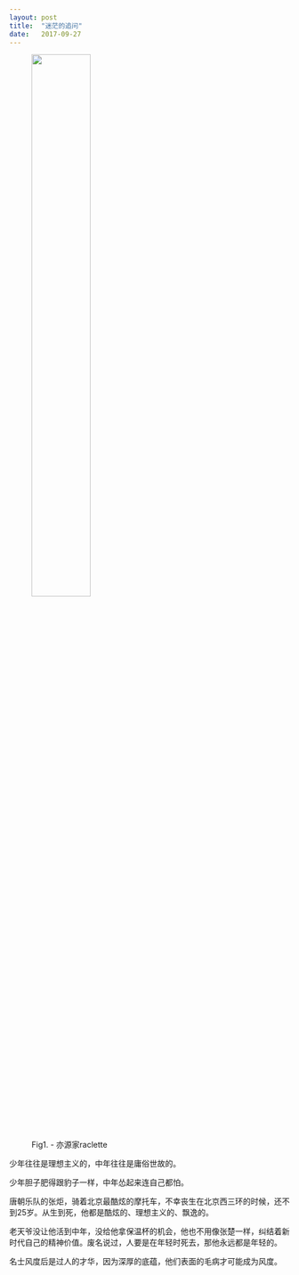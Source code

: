 ```yaml
---
layout: post
title:  "迷茫的追问"
date:   2017-09-27
---
```

<figure>
	<img src="{{ '/assets/img/2017-09-27' | prepend: site.baseurl }}" width="50%" height="50%"alt=""> 
	<figcaption>Fig1. - 亦源家raclette</figcaption>
</figure>


<p>
少年往往是理想主义的，中年往往是庸俗世故的。

少年胆子肥得跟豹子一样，中年怂起来连自己都怕。

</p>
<p>
唐朝乐队的张炬，骑着北京最酷炫的摩托车，不幸丧生在北京西三环的时候，还不到25岁。从生到死，他都是酷炫的、理想主义的、飘逸的。
</p>

<p>
老天爷没让他活到中年，没给他拿保温杯的机会，他也不用像张楚一样，纠结着新时代自己的精神价值。废名说过，人要是在年轻时死去，那他永远都是年轻的。
</p>

<p>
名士风度后是过人的才华，因为深厚的底蕴，他们表面的毛病才可能成为风度。
</p>
